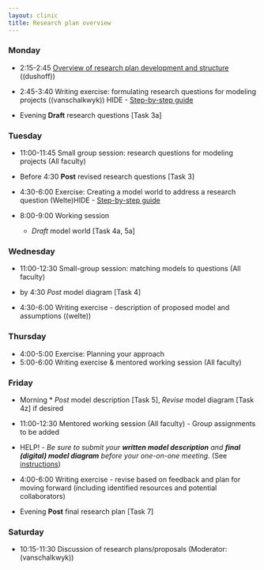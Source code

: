 ```yaml
---
layout: clinic
title: Research plan overview
---
```


### Monday

- 2:15-2:45 [Overview of research plan development and structure]() ((dushoff))
- 2:45-3:40 Writing exercise: formulating research questions for modeling projects ((vanschalkwyk)) HIDE - [Step-by-step guide](../Materials/researchQuestions)

- Evening __Draft__ research questions [Task 3a]

### Tuesday

- 11:00-11:45 Small group session: research questions for modeling projects (All faculty)

- Before 4:30 __Post__ revised research questions [Task 3]

- 4:30-6:00 Exercise: Creating a model world to address a research question (Welte)HIDE  - [Step-by-step guide](../Materials/modelWorld)

- 8:00-9:00 Working session
	* _Draft_ model world [Task 4a, 5a]

### Wednesday

- 11:00-12:30 Small-group session: matching models to questions (All faculty)

- by 4:30 _Post_ model diagram [Task 4]

- 4:30-6:00 Writing exercise - description of proposed model and assumptions ((welte))

### Thursday

- 4:00-5:00 Exercise: Planning your approach
- 5:00-6:00 Writing exercise & mentored working session (All faculty)

### Friday

- Morning * _Post_ model description [Task 5], _Revise_ model diagram [Task 4z] if desired

- 11:00-12:30 Mentored working session (All faculty) - Group assignments to be added

-   HELP! - _Be sure to submit your **written model description** and **final (digital) model diagram** before your one-on-one meeting_. (See [instructions](../Materials/instructions))

- 4:00-6:00 Writing exercise - revise based on feedback and plan for moving forward (including identified resources and potential collaborators)

- Evening __Post__ final research plan [Task 7]

### Saturday

- 10:15-11:30 Discussion of research plans/proposals (Moderator: (vanschalkwyk))
